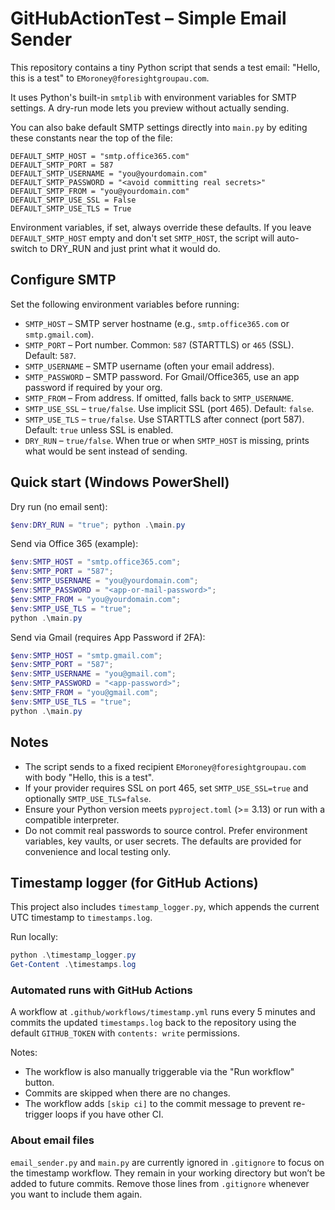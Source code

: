 # GitHubActionTest – Simple Email Sender

This repository contains a tiny Python script that sends a test email: "Hello, this is a test" to `EMoroney@foresightgroupau.com`.

It uses Python's built-in `smtplib` with environment variables for SMTP settings. A dry-run mode lets you preview without actually sending.

You can also bake default SMTP settings directly into `main.py` by editing these constants near the top of the file:

```
DEFAULT_SMTP_HOST = "smtp.office365.com"
DEFAULT_SMTP_PORT = 587
DEFAULT_SMTP_USERNAME = "you@yourdomain.com"
DEFAULT_SMTP_PASSWORD = "<avoid committing real secrets>"
DEFAULT_SMTP_FROM = "you@yourdomain.com"
DEFAULT_SMTP_USE_SSL = False
DEFAULT_SMTP_USE_TLS = True
```

Environment variables, if set, always override these defaults. If you leave `DEFAULT_SMTP_HOST` empty and don't set `SMTP_HOST`, the script will auto-switch to DRY_RUN and just print what it would do.

## Configure SMTP

Set the following environment variables before running:

- `SMTP_HOST` – SMTP server hostname (e.g., `smtp.office365.com` or `smtp.gmail.com`).
- `SMTP_PORT` – Port number. Common: `587` (STARTTLS) or `465` (SSL). Default: `587`.
- `SMTP_USERNAME` – SMTP username (often your email address).
- `SMTP_PASSWORD` – SMTP password. For Gmail/Office365, use an app password if required by your org.
- `SMTP_FROM` – From address. If omitted, falls back to `SMTP_USERNAME`.
- `SMTP_USE_SSL` – `true/false`. Use implicit SSL (port 465). Default: `false`.
- `SMTP_USE_TLS` – `true/false`. Use STARTTLS after connect (port 587). Default: `true` unless SSL is enabled.
- `DRY_RUN` – `true/false`. When true or when `SMTP_HOST` is missing, prints what would be sent instead of sending.

## Quick start (Windows PowerShell)

Dry run (no email sent):

```powershell
$env:DRY_RUN = "true"; python .\main.py
```

Send via Office 365 (example):

```powershell
$env:SMTP_HOST = "smtp.office365.com";
$env:SMTP_PORT = "587";
$env:SMTP_USERNAME = "you@yourdomain.com";
$env:SMTP_PASSWORD = "<app-or-mail-password>";
$env:SMTP_FROM = "you@yourdomain.com";
$env:SMTP_USE_TLS = "true";
python .\main.py
```

Send via Gmail (requires App Password if 2FA):

```powershell
$env:SMTP_HOST = "smtp.gmail.com";
$env:SMTP_PORT = "587";
$env:SMTP_USERNAME = "you@gmail.com";
$env:SMTP_PASSWORD = "<app-password>";
$env:SMTP_FROM = "you@gmail.com";
$env:SMTP_USE_TLS = "true";
python .\main.py
```

## Notes

- The script sends to a fixed recipient `EMoroney@foresightgroupau.com` with body "Hello, this is a test".
- If your provider requires SSL on port 465, set `SMTP_USE_SSL=true` and optionally `SMTP_USE_TLS=false`.
- Ensure your Python version meets `pyproject.toml` (>= 3.13) or run with a compatible interpreter.
- Do not commit real passwords to source control. Prefer environment variables, key vaults, or user secrets. The defaults are provided for convenience and local testing only.

## Timestamp logger (for GitHub Actions)

This project also includes `timestamp_logger.py`, which appends the current UTC timestamp to `timestamps.log`.

Run locally:

```powershell
python .\timestamp_logger.py
Get-Content .\timestamps.log
```

### Automated runs with GitHub Actions

A workflow at `.github/workflows/timestamp.yml` runs every 5 minutes and commits the updated `timestamps.log` back to the repository using the default `GITHUB_TOKEN` with `contents: write` permissions.

Notes:
- The workflow is also manually triggerable via the "Run workflow" button.
- Commits are skipped when there are no changes.
- The workflow adds `[skip ci]` to the commit message to prevent re-trigger loops if you have other CI.

### About email files

`email_sender.py` and `main.py` are currently ignored in `.gitignore` to focus on the timestamp workflow. They remain in your working directory but won’t be added to future commits. Remove those lines from `.gitignore` whenever you want to include them again.
